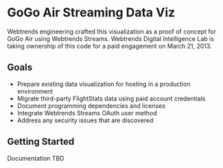 # GoGo Air Streaming Data Viz

Webtrends engineering crafted this visualization as a proof of concept for GoGo Air using 
Webtrends Streams. Webtrends Digital Intelligence Lab is taking ownership of this code
for a paid engagement on March 21, 2013.

## Goals

* Prepare existing data visualization for hosting in a production environment
* Migrate third-party FlightStats data using paid account credentials
* Document programming dependencies and licenses
* Integrate Webtrends Streams OAuth user method
* Address any security issues that are discovered


## Getting Started

Documentation TBD